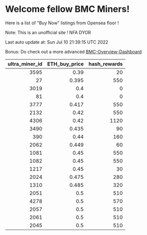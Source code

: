 # Welcome fellow BMC Miners!
Here is a list of "Buy Now" listings from Opensea floor !

Note: This is an unofficial site ! NFA DYOR

Last auto update at: Sun Jul 10 21:39:15 UTC 2022

Bonus: Do check out a more advanced [BMC-Overview-Dashboard](https://dune.com/defifunk/BMC-Overview-Dashboard)


|   ultra_miner_id |   ETH_buy_price |   hash_rewards |
|-----------------:|----------------:|---------------:|
|             3595 |           0.39  |             20 |
|               27 |           0.395 |            550 |
|             3019 |           0.4   |              0 |
|               81 |           0.4   |              0 |
|             3777 |           0.417 |            550 |
|             2132 |           0.42  |            550 |
|             4306 |           0.42  |           1120 |
|             3490 |           0.435 |             90 |
|              390 |           0.44  |            160 |
|             2062 |           0.449 |             60 |
|             1081 |           0.45  |            550 |
|             1082 |           0.45  |            550 |
|             1217 |           0.45  |             30 |
|             2024 |           0.475 |            280 |
|             1310 |           0.485 |            320 |
|             2051 |           0.5   |            510 |
|             4278 |           0.5   |            570 |
|             2057 |           0.5   |            510 |
|             2061 |           0.5   |            510 |
|             2045 |           0.5   |            510 |